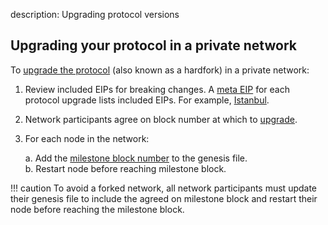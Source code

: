 description: Upgrading protocol versions       
<!--- END of page meta data -->

## Upgrading your protocol in a private network 

To [upgrade the protocol](../../Concepts/Protocol-Upgrades.md) (also known as a hardfork) in a private network: 

1. Review included EIPs for breaking changes. A [meta EIP](https://eips.ethereum.org/meta) 
for each protocol upgrade lists included EIPs. For example, [Istanbul](https://eips.ethereum.org/EIPS/eip-1679). 
1. Network participants agree on block number at which to [upgrade](../../Concepts/Protocol-Upgrades.md). 
1. For each node in the network: 

     a. Add the [milestone block number](../../Reference/Config-Items.md#milestone-blocks) to the genesis file.     
     b. Restart node before reaching milestone block. 

!!! caution 
    To avoid a forked network, all network participants must update their genesis file to include the 
    agreed on milestone block and restart their node before reaching the milestone block. 